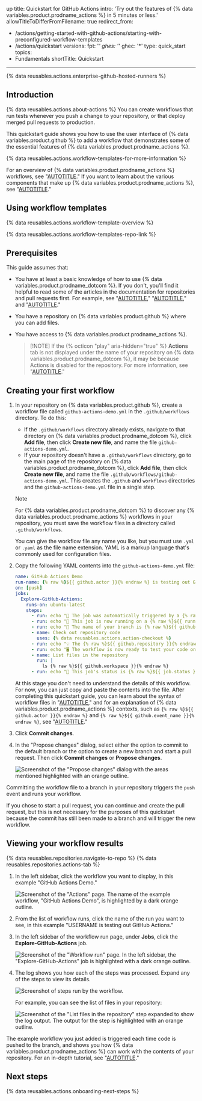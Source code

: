 up
title: Quickstart for GitHub Actions
intro: 'Try out the features of {% data variables.product.prodname_actions %} in 5 minutes or less.'
allowTitleToDifferFromFilename: true
redirect_from:
  - /actions/getting-started-with-github-actions/starting-with-preconfigured-workflow-templates
  - /actions/quickstart
versions:
  fpt: '*'
  ghes: '*'
  ghec: '*'
type: quick_start
topics:
  - Fundamentals
shortTitle: Quickstart
---

{% data reusables.actions.enterprise-github-hosted-runners %}

## Introduction

{% data reusables.actions.about-actions %}  You can create workflows that run tests whenever you push a change to your repository, or that deploy merged pull requests to production.

This quickstart guide shows you how to use the user interface of {% data variables.product.github %} to add a workflow that demonstrates some of the essential features of {% data variables.product.prodname_actions %}.

{% data reusables.actions.workflow-templates-for-more-information %}

For an overview of {% data variables.product.prodname_actions %} workflows, see "[AUTOTITLE](/actions/using-workflows/about-workflows)." If you want to learn about the various components that make up {% data variables.product.prodname_actions %}, see "[AUTOTITLE](/actions/learn-github-actions/understanding-github-actions)."

## Using workflow templates

{% data reusables.actions.workflow-template-overview %}

{% data reusables.actions.workflow-templates-repo-link %}

## Prerequisites

This guide assumes that:
* You have at least a basic knowledge of how to use {% data variables.product.prodname_dotcom %}. If you don't, you'll find it helpful to read some of the articles in the documentation for repositories and pull requests first. For example, see "[AUTOTITLE](/repositories/creating-and-managing-repositories/quickstart-for-repositories)," "[AUTOTITLE](/pull-requests/collaborating-with-pull-requests/proposing-changes-to-your-work-with-pull-requests/about-branches)," and "[AUTOTITLE](/pull-requests/collaborating-with-pull-requests/proposing-changes-to-your-work-with-pull-requests/about-pull-requests)."
* You have a repository on {% data variables.product.github %} where you can add files.
* You have access to {% data variables.product.prodname_actions %}.

  > [!NOTE] If the {% octicon "play" aria-hidden="true" %} **Actions** tab is not displayed under the name of your repository on {% data variables.product.prodname_dotcom %}, it may be because Actions is disabled for the repository. For more information, see "[AUTOTITLE](/repositories/managing-your-repositorys-settings-and-features/enabling-features-for-your-repository/managing-github-actions-settings-for-a-repository)."

## Creating your first workflow

1. In your repository on {% data variables.product.github %}, create a workflow file called `github-actions-demo.yml` in the `.github/workflows` directory. To do this:
   * If the `.github/workflows` directory already exists, navigate to that directory on {% data variables.product.prodname_dotcom %}, click **Add file**, then click **Create new file**, and name the file `github-actions-demo.yml`.
   * If your repository doesn't have a `.github/workflows` directory, go to the main page of the repository on {% data variables.product.prodname_dotcom %}, click **Add file**, then click **Create new file**, and name the file `.github/workflows/github-actions-demo.yml`. This creates the `.github` and `workflows` directories and the `github-actions-demo.yml` file in a single step.

   > [!NOTE]
   > For {% data variables.product.prodname_dotcom %} to discover any {% data variables.product.prodname_actions %} workflows in your repository, you must save the workflow files in a directory called `.github/workflows`.
   >
   > You can give the workflow file any name you like, but you must use `.yml` or `.yaml` as the file name extension. YAML is a markup language that's commonly used for configuration files.

1. Copy the following YAML contents into the `github-actions-demo.yml` file:

   ```yaml copy
   name: GitHub Actions Demo
   run-name: {% raw %}${{ github.actor }}{% endraw %} is testing out GitHub Actions 🚀
   on: [push]
   jobs:
     Explore-GitHub-Actions:
       runs-on: ubuntu-latest
       steps:
         - run: echo "🎉 The job was automatically triggered by a {% raw %}${{ github.event_name }}{% endraw %} event."
         - run: echo "🐧 This job is now running on a {% raw %}${{ runner.os }}{% endraw %} server hosted by GitHub!"
         - run: echo "🔎 The name of your branch is {% raw %}${{ github.ref }}{% endraw %} and your repository is {% raw %}${{ github.repository }}{% endraw %}."
         - name: Check out repository code
           uses: {% data reusables.actions.action-checkout %}
         - run: echo "💡 The {% raw %}${{ github.repository }}{% endraw %} repository has been cloned to the runner."
         - run: echo "🖥️ The workflow is now ready to test your code on the runner."
         - name: List files in the repository
           run: |
             ls {% raw %}${{ github.workspace }}{% endraw %}
         - run: echo "🍏 This job's status is {% raw %}${{ job.status }}{% endraw %}."
   ```

   At this stage you don't need to understand the details of this workflow. For now, you can just copy and paste the contents into the file. After completing this quickstart guide, you can learn about the syntax of workflow files in "[AUTOTITLE](/actions/using-workflows/about-workflows#understanding-the-workflow-file)," and for an explanation of {% data variables.product.prodname_actions %} contexts, such as `{% raw %}${{ github.actor }}{% endraw %}` and `{% raw %}${{ github.event_name }}{% endraw %}`, see "[AUTOTITLE](/actions/learn-github-actions/contexts)."

1. Click **Commit changes**.
1. In the "Propose changes" dialog, select either the option to commit to the default branch or the option to create a new branch and start a pull request. Then click **Commit changes** or **Propose changes**.

   ![Screenshot of the "Propose changes" dialog with the areas mentioned highlighted with an orange outline.](/assets/images/help/repository/actions-quickstart-commit-new-file.png)

Committing the workflow file to a branch in your repository triggers the `push` event and runs your workflow.

If you chose to start a pull request, you can continue and create the pull request, but this is not necessary for the purposes of this quickstart because the commit has still been made to a branch and will trigger the new workflow.

## Viewing your workflow results

{% data reusables.repositories.navigate-to-repo %}
{% data reusables.repositories.actions-tab %}
1. In the left sidebar, click the workflow you want to display, in this example "GitHub Actions Demo."

   ![Screenshot of the "Actions" page. The name of the example workflow, "GitHub Actions Demo", is highlighted by a dark orange outline.](/assets/images/help/repository/actions-quickstart-workflow-sidebar.png)

1. From the list of workflow runs, click the name of the run you want to see, in this example "USERNAME is testing out GitHub Actions."
1. In the left sidebar of the workflow run page, under **Jobs**, click the **Explore-GitHub-Actions** job.

   ![Screenshot of the "Workflow run" page. In the left sidebar, the "Explore-GitHub-Actions" job is highlighted with a dark orange outline.](/assets/images/help/repository/actions-quickstart-job.png)

1. The log shows you how each of the steps was processed. Expand any of the steps to view its details.

   ![Screenshot of steps run by the workflow.](/assets/images/help/repository/actions-quickstart-logs.png)

   For example, you can see the list of files in your repository:

   ![Screenshot of the "List files in the repository" step expanded to show the log output. The output for the step is highlighted with an orange outline.](/assets/images/help/repository/actions-quickstart-log-detail.png)

The example workflow you just added is triggered each time code is pushed to the branch, and shows you how {% data variables.product.prodname_actions %} can work with the contents of your repository. For an in-depth tutorial, see "[AUTOTITLE](/actions/learn-github-actions/understanding-github-actions)."

## Next steps

{% data reusables.actions.onboarding-next-steps %}
